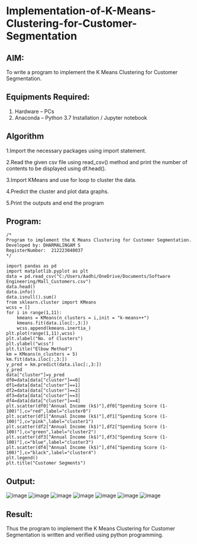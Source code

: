 # Implementation-of-K-Means-Clustering-for-Customer-Segmentation

## AIM:
To write a program to implement the K Means Clustering for Customer Segmentation.

## Equipments Required:
1. Hardware – PCs
2. Anaconda – Python 3.7 Installation / Jupyter notebook

## Algorithm
1.Import the necessary packages using import statement.

2.Read the given csv file using read_csv() method and print the number of contents to be displayed using df.head().

3.Import KMeans and use for loop to cluster the data.

4.Predict the cluster and plot data graphs.

5.Print the outputs and end the program

## Program:
```
/*
Program to implement the K Means Clustering for Customer Segmentation.
Developed by: DHARMALINGAM S
RegisterNumber:  212223040037
*/
```
```
import pandas as pd
import matplotlib.pyplot as plt
data = pd.read_csv("C:/Users/Aadhi/OneDrive/Documents/Software Engineering/Mall_Customers.csv")
data.head()
data.info()
data.isnull().sum()
from sklearn.cluster import KMeans
wcss = []
for i in range(1,11):
    kmeans = KMeans(n_clusters = i,init = "k-means++")
    kmeans.fit(data.iloc[:,3:])
    wcss.append(kmeans.inertia_)
plt.plot(range(1,11),wcss)
plt.xlabel("No. of Clusters")
plt.ylabel("wcss")
plt.title("Elbow Method")
km = KMeans(n_clusters = 5)
km.fit(data.iloc[:,3:])
y_pred = km.predict(data.iloc[:,3:])
y_pred
data["cluster"]=y_pred
df0=data[data["cluster"]==0]
df1=data[data["cluster"]==1]
df2=data[data["cluster"]==2]
df3=data[data["cluster"]==3]
df4=data[data["cluster"]==4]
plt.scatter(df0["Annual Income (k$)"],df0["Spending Score (1-100)"],c="red",label="cluster0")
plt.scatter(df1["Annual Income (k$)"],df1["Spending Score (1-100)"],c="pink",label="cluster1")
plt.scatter(df2["Annual Income (k$)"],df2["Spending Score (1-100)"],c="green",label="cluster2")
plt.scatter(df3["Annual Income (k$)"],df3["Spending Score (1-100)"],c="blue",label="cluster3")
plt.scatter(df4["Annual Income (k$)"],df4["Spending Score (1-100)"],c="black",label="cluster4")
plt.legend()
plt.title("Customer Segments")
```
## Output:

![image](https://github.com/Dharma23012432/Implementation-of-K-Means-Clustering-for-Customer-Segmentation/assets/152275002/f318ed8f-c797-4033-9c91-2a19cb0bc6d3)
![image](https://github.com/Dharma23012432/Implementation-of-K-Means-Clustering-for-Customer-Segmentation/assets/152275002/856eaa55-701f-4486-a86e-e0faccafb4b1)
![image](https://github.com/Dharma23012432/Implementation-of-K-Means-Clustering-for-Customer-Segmentation/assets/152275002/d448c85d-a00c-43f9-a408-16905587dd14)
![image](https://github.com/Dharma23012432/Implementation-of-K-Means-Clustering-for-Customer-Segmentation/assets/152275002/4e8a1434-60c4-4956-8118-f9f9c4dc4754)
![image](https://github.com/Dharma23012432/Implementation-of-K-Means-Clustering-for-Customer-Segmentation/assets/152275002/7115f90f-f31d-4eb9-b573-8da63ed0c30c)
![image](https://github.com/Dharma23012432/Implementation-of-K-Means-Clustering-for-Customer-Segmentation/assets/152275002/d2df47ee-e520-41f2-9122-69f14e0eed4d)
![image](https://github.com/Dharma23012432/Implementation-of-K-Means-Clustering-for-Customer-Segmentation/assets/152275002/7526c06c-cc31-4b55-a0c0-c0b4864e10a6)


## Result:
Thus the program to implement the K Means Clustering for Customer Segmentation is written and verified using python programming.
